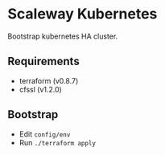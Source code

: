 # Scaleway Kubernetes
Bootstrap kubernetes HA cluster.
## Requirements
* terraform (v0.8.7)
* cfssl (v1.2.0)
## Bootstrap
* Edit `config/env`
* Run `./terraform apply`
